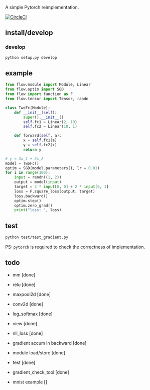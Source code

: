 A simple Pytorch reimplementation.

[![CircleCI](https://circleci.com/gh/Cjkkkk/Pyflow.svg?style=svg)](https://circleci.com/gh/Cjkkkk/Pyflow)

## install/develop
### develop
```bash
python setup.py develop
```
## example

```python
from flow.module import Module, Linear
from flow.optim import SGD
from flow import function as F
from flow.tensor import Tensor, randn

class TwoFc(Module):
    def __init__(self):
        super().__init__()
        self.fc1 = Linear(2, 10)
        self.fc2 = Linear(10, 1)

    def forward(self, a):
        x = self.fc1(a)
        y = self.fc2(x)
        return y

# y = 3x_1 + 2x_2
model = TwoFc()
optim = SGD(model.parameters(), lr = 0.01)
for i in range(100):
    input = randn((1, 2))
    output = model(input)
    target = 3 * input[0, 0] + 2 * input[0, 1]
    loss = F.square_loss(output, target)
    loss.backward()
    optim.step()
    optim.zero_grad()
    print("loss: ", loss)
```
## test
```bash
python test/test_gradient.py
```

PS: `pytorch` is required to check the correctness of implementation.

## todo
* mm [done]
* relu [done]
* maxpool2d [done]
* conv2d [done]
* log_softmax [done]
* view [done]
* nll_loss [done]

* gradient accum in backward [done]
* module load/store [done]
* test [done]
* gradient_check_tool [done]
* mnist example []
